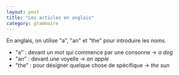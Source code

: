 ```yaml
---
layout: post
title: "Les articles en anglais"
category: grammaire
---
```


En anglais, on utilise "a", "an" et "the" pour introduire les noms.
- "a" : devant un mot qui commence par une consonne → *a dog*
- "an" : devant une voyelle → *an apple*
- "the" : pour désigner quelque chose de spécifique → *the sun*
